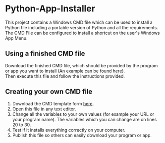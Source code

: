 # Python-App-Installer
This project contains a Windows CMD file which can be used to install a Python file including a portable version of Python and all the requirements.  
The CMD File can be configured to install a shortcut on the user's Windows App Menu.

## Using a finished CMD file
Download the finished CMD file, which should be provided by the program or app you want to install (An example can be found [here](https://github.com/shueppin/Python-App-Installer/tree/main/example_installer)).  
Then execute this file and follow the instructions provided.

## Creating your own CMD file
1. Download the CMD template form [here](https://github.com/shueppin/Python-App-Installer/tree/main/installer_templates).  
2. Open this file in any text editor.
3. Change all the variables to your own values (for example your URL or your program name). The variables which you can change are on lines 20 to 30.
4. Test if it installs everything correctly on your computer.
5. Publish this file so others can easily download your program or app.